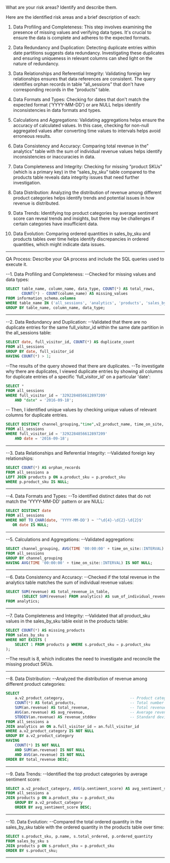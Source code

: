 What are your risk areas? Identify and describe them.

Here are the identified risk areas and a brief description of each:

1.	Data Profiling and Completeness: This step involves examining the presence of missing values and verifying data types. It's crucial to ensure the data is complete and adheres to the expected formats.

2.	Data Redundancy and Duplication: Detecting duplicate entries within date partitions suggests data redundancy. Investigating these duplicates and ensuring uniqueness in relevant columns can shed light on the nature of redundancy.

3.	Data Relationships and Referential Integrity: Validating foreign key relationships ensures that data references are consistent. The query identifies orphan records in table “all_sessions” that don't have corresponding records in the “products” table.

4.	Data Formats and Types: Checking for dates that don't match the expected format ('YYYY-MM-DD') or are NULL helps identify inconsistencies in data formats and types.

5.	Calculations and Aggregations: Validating aggregations helps ensure the accuracy of calculated values. In this case, checking for non-null aggregated values after converting time values to intervals helps avoid erroneous results.

6.	Data Consistency and Accuracy: Comparing total revenue in the” analytics” table with the sum of individual revenue values helps identify inconsistencies or inaccuracies in data.

7.	Data Completeness and Integrity: Checking for missing “product SKUs” (which is a primary key) in the “sales_by_sku” table compared to the products table reveals data integrity issues that need further investigation.

8.	Data Distribution: Analyzing the distribution of revenue among different product categories helps identify trends and potential issues in how revenue is distributed.

9.	Data Trends: Identifying top product categories by average sentiment score can reveal trends and insights, but there may be challenges if certain categories have insufficient data.
    
10.	Data Evolution: Comparing ordered quantities in sales_by_sku and products tables over time helps identify discrepancies in ordered quantities, which might indicate data issues.

---------------------------------------------

QA Process:
Describe your QA process and include the SQL queries used to execute it.

--1. Data Profiling and Completeness:
--Checked for missing values and data types:

```SQL
SELECT table_name, column_name, data_type, COUNT(*) AS total_rows,
       COUNT(*) - COUNT(column_name) AS missing_values
FROM information_schema.columns
WHERE table_name IN ('all_sessions', 'analytics', 'products', 'sales_by_sku', 'sales_report')
GROUP BY table_name, column_name, data_type;
```

--------------------------

--2. Data Redundancy and Duplication:
--Validated that there are no duplicate entries for the same full_visitor_id within the same date partition in the all_sessions table:

```SQL
SELECT date, full_visitor_id, COUNT(*) AS duplicate_count
FROM all_sessions
GROUP BY date, full_visitor_id
HAVING COUNT(*) > 1;
```

--The results of the query showed that there are duplicates.
--To investigate why there are duplicates, I viewed duplicate entries by showing all columns for duplicate entries of a specific 'full_visitor_id' on a particular 'date':

```SQL
SELECT *
FROM all_sessions
WHERE full_visitor_id = '3292284856612897209'
    AND "date" = '2016-09-18';
```
-- Then, I identified unique values by checking unique values of relevant columns for duplicate entries.

```SQL
SELECT DISTINCT channel_grouping,"time",v2_product_name, time_on_site, pageviews
FROM all_sessions
WHERE full_visitor_id = '3292284856612897209'
    AND date = '2016-09-18';
```
----------------------------------

--3. Data Relationships and Referential Integrity:
--Validated foreign key relationships:

```SQL
SELECT COUNT(*) AS orphan_records
FROM all_sessions a
LEFT JOIN products p ON a.product_sku = p.product_sku
WHERE p.product_sku IS NULL;
```
----------------------------------

--4. Data Formats and Types:
--To identified distinct dates that do not match the 'YYYY-MM-DD' pattern or are NULL:

```SQL
SELECT DISTINCT date
FROM all_sessions
WHERE NOT TO_CHAR(date, 'YYYY-MM-DD') ~ '^\d{4}-\d{2}-\d{2}$'
   OR date IS NULL;
```   
----------------------------------

--5. Calculations and Aggregations:
--Validated aggregations:

```SQL
SELECT channel_grouping, AVG(TIME '00:00:00' + time_on_site::INTERVAL) AS avg_time_on_site
FROM all_sessions
GROUP BY channel_grouping
HAVING AVG(TIME '00:00:00' + time_on_site::INTERVAL) IS NOT NULL;
```
----------------------------------

--6. Data Consistency and Accuracy:
--Checked if the total revenue in the analytics table matches the sum of individual revenue values:

```SQL
SELECT SUM(revenue) AS total_revenue_in_table,
       (SELECT SUM(revenue) FROM analytics) AS sum_of_individual_revenues
FROM analytics;
```
----------------------------------

--7. Data Completeness and Integrity:
--Validated that all product_sku values in the sales_by_sku table exist in the products table:

```SQL
SELECT COUNT(*) AS missing_products
FROM sales_by_sku s
WHERE NOT EXISTS (
    SELECT 1 FROM products p WHERE s.product_sku = p.product_sku
);
```
--The result is 8, which indicates the need to investigate and reconcile the missing product SKUs.

----------------------------------

--8. Data Distribution:
--Analyzed the distribution of revenue among different product categories:

```SQL
SELECT
    a.v2_product_category,                             -- Product category
    COUNT(*) AS total_products,                        -- Total number of products in category
    SUM(an.revenue) AS total_revenue,                  -- Total revenue from products in category
    AVG(an.revenue) AS avg_revenue,                    -- Average revenue per product in category
    STDDEV(an.revenue) AS revenue_stddev               -- Standard deviation of revenue in category
FROM all_sessions a
JOIN analytics an ON a.full_visitor_id = an.full_visitor_id
WHERE a.v2_product_category IS NOT NULL
GROUP BY a.v2_product_category
HAVING
    COUNT(*) IS NOT NULL
    AND SUM(an.revenue) IS NOT NULL
    AND AVG(an.revenue) IS NOT NULL
ORDER BY total_revenue DESC;
```
----------------------------------

--9. Data Trends:
--Identified the top product categories by average sentiment score:

```SQL
SELECT a.v2_product_category, AVG(p.sentiment_score) AS avg_sentiment_score
FROM all_sessions a
JOIN products p ON a.product_sku = p.product_sku
    GROUP BY a.v2_product_category
    ORDER BY avg_sentiment_score DESC;
```
----------------------------------

--10. Data Evolution:
--Compared the total ordered quantity in the sales_by_sku table with the ordered quantity in the products table over time:

```SQL
SELECT s.product_sku, p.name, s.total_ordered, p.ordered_quantity
FROM sales_by_sku s
JOIN products p ON s.product_sku = p.product_sku
ORDER BY s.product_sku;
```
----------------------------------




